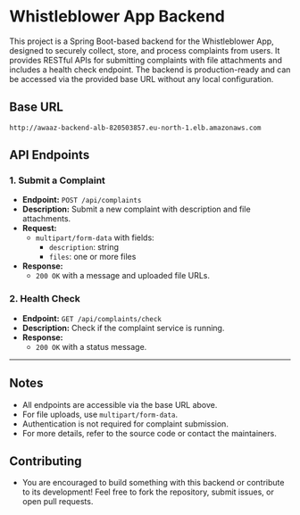 # Whistleblower App Backend

This project is a Spring Boot-based backend for the Whistleblower App, designed to securely collect, store, and process complaints from users. It provides RESTful APIs for submitting complaints with file attachments and includes a health check endpoint. The backend is production-ready and can be accessed via the provided base URL without any local configuration.

## Base URL

```
http://awaaz-backend-alb-820503857.eu-north-1.elb.amazonaws.com
```

## API Endpoints

### 1. Submit a Complaint
- **Endpoint:** `POST /api/complaints`
- **Description:** Submit a new complaint with description and file attachments.
- **Request:**
  - `multipart/form-data` with fields:
    - `description`: string
    - `files`: one or more files
- **Response:**
  - `200 OK` with a message and uploaded file URLs.

### 2. Health Check
- **Endpoint:** `GET /api/complaints/check`
- **Description:** Check if the complaint service is running.
- **Response:**
  - `200 OK` with a status message.

---

## Notes
- All endpoints are accessible via the base URL above.
- For file uploads, use `multipart/form-data`.
- Authentication is not required for complaint submission.
- For more details, refer to the source code or contact the maintainers.

## Contributing
- You are encouraged to build something with this backend or contribute to its development! Feel free to fork the repository, submit issues, or open pull requests.
